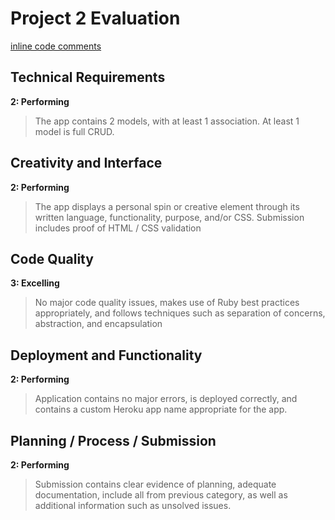 # Project 2 Evaluation
[inline code comments]()
## Technical Requirements
**2: Performing**
>The app contains 2 models, with at least 1 association. At least 1 model is full CRUD.

## Creativity and Interface
**2: Performing**
>The app displays a personal spin or creative element through its written language, functionality, purpose, and/or CSS. Submission includes proof of HTML / CSS validation

## Code Quality
**3: Excelling**
>No major code quality issues, makes use of Ruby best practices appropriately, and follows techniques such as separation of concerns, abstraction, and encapsulation

## Deployment and Functionality
**2: Performing**
>Application contains no major errors, is deployed correctly, and contains a custom Heroku app name appropriate for the app.

## Planning / Process / Submission
**2: Performing**
>Submission contains clear evidence of planning, adequate documentation, include all from previous category, as well as additional information such as unsolved issues.

